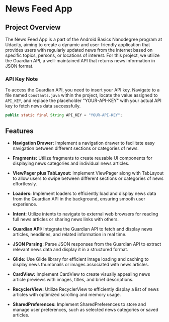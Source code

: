

# News Feed App

## Project Overview

The News Feed App is a part of the Android Basics Nanodegree program at Udacity, aiming to create a dynamic and user-friendly application that provides users with regularly updated news from the internet based on specific topics, persons, or locations of interest. For this project, we utilize the Guardian API, a well-maintained API that returns news information in JSON format.

### API Key Note

To access the Guardian API, you need to insert your API key. Navigate to a file named `Constants.java` within the project, locate the value assigned to `API_KEY`, and replace the placeholder "YOUR-API-KEY" with your actual API key to fetch news data successfully.

```java
public static final String API_KEY = "YOUR-API-KEY";
```

## Features

- **Navigation Drawer:** Implement a navigation drawer to facilitate easy navigation between different sections or categories of news.
  
- **Fragments:** Utilize fragments to create reusable UI components for displaying news categories and individual news articles.
  
- **ViewPager plus TabLayout:** Implement ViewPager along with TabLayout to allow users to swipe between different sections or categories of news effortlessly.
  
- **Loaders:** Implement loaders to efficiently load and display news data from the Guardian API in the background, ensuring smooth user experience.
  
- **Intent:** Utilize intents to navigate to external web browsers for reading full news articles or sharing news links with others.
  
- **Guardian API:** Integrate the Guardian API to fetch and display news articles, headlines, and related information in real time.
  
- **JSON Parsing:** Parse JSON responses from the Guardian API to extract relevant news data and display it in a structured format.
  
- **Glide:** Use Glide library for efficient image loading and caching to display news thumbnails or images associated with news articles.
  
- **CardView:** Implement CardView to create visually appealing news article previews with images, titles, and brief descriptions.
  
- **RecyclerView:** Utilize RecyclerView to efficiently display a list of news articles with optimized scrolling and memory usage.
  
- **SharedPreferences:** Implement SharedPreferences to store and manage user preferences, such as selected news categories or saved articles.


